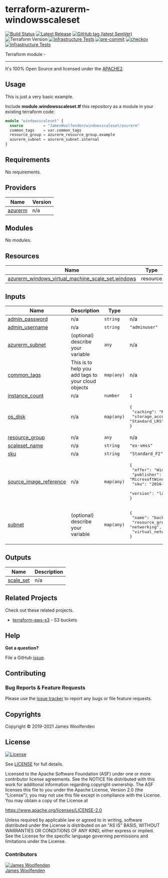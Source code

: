 # terraform-azurerm-windowsscaleset

[![Build Status](https://github.com/JamesWoolfenden/terraform-azurerm-windowsscaleset/workflows/Verify%20and%20Bump/badge.svg?branch=master)](https://github.com/JamesWoolfenden/terraform-azurerm-windowsscaleset)
[![Latest Release](https://img.shields.io/github/release/JamesWoolfenden/terraform-azurerm-windowsscaleset.svg)](https://github.com/JamesWoolfenden/terraform-azurerm-windowsscaleset/releases/latest)
[![GitHub tag (latest SemVer)](https://img.shields.io/github/tag/JamesWoolfenden/terraform-azurerm-windowsscaleset.svg?label=latest)](https://github.com/JamesWoolfenden/terraform-azurerm-windowsscaleset/releases/latest)
![Terraform Version](https://img.shields.io/badge/tf-%3E%3D0.14.0-blue.svg)
[![Infrastructure Tests](https://www.bridgecrew.cloud/badges/github/JamesWoolfenden/terraform-azurerm-windowsscaleset/cis_aws)](https://www.bridgecrew.cloud/link/badge?vcs=github&fullRepo=JamesWoolfenden%2Fterraform-azurerm-windowsscaleset&benchmark=CIS+AWS+V1.2)
[![pre-commit](https://img.shields.io/badge/pre--commit-enabled-brightgreen?logo=pre-commit&logoColor=white)](https://github.com/pre-commit/pre-commit)
[![checkov](https://img.shields.io/badge/checkov-verified-brightgreen)](https://www.checkov.io/)
[![Infrastructure Tests](https://www.bridgecrew.cloud/badges/github/jameswoolfenden/terraform-azurerm-windowsscaleset/general)](https://www.bridgecrew.cloud/link/badge?vcs=github&fullRepo=JamesWoolfenden%2Fterraform-azurerm-windowsscaleset&benchmark=INFRASTRUCTURE+SECURITY)

Terraform module -

---

It's 100% Open Source and licensed under the [APACHE2](LICENSE).

## Usage

This is just a very basic example.

Include **module.windowsscaleset.tf** this repository as a module in your existing terraform code:

```terraform
module "windowsscaleset" {
  source         = "JamesWoolfenden/windowsscaleset/azurerm"
  common_tags    = var.common_tags
  resource_group = azurerm_resource_group.example
  azurerm_subnet = azurerm_subnet.internal
}
```

<!-- BEGINNING OF PRE-COMMIT-TERRAFORM DOCS HOOK -->
## Requirements

No requirements.

## Providers

| Name | Version |
|------|---------|
| <a name="provider_azurerm"></a> [azurerm](#provider\_azurerm) | n/a |

## Modules

No modules.

## Resources

| Name | Type |
|------|------|
| [azurerm_windows_virtual_machine_scale_set.windows](https://registry.terraform.io/providers/hashicorp/azurerm/latest/docs/resources/windows_virtual_machine_scale_set) | resource |

## Inputs

| Name | Description | Type | Default | Required |
|------|-------------|------|---------|:--------:|
| <a name="input_admin_password"></a> [admin\_password](#input\_admin\_password) | n/a | `string` | n/a | yes |
| <a name="input_admin_username"></a> [admin\_username](#input\_admin\_username) | n/a | `string` | `"adminuser"` | no |
| <a name="input_azurerm_subnet"></a> [azurerm\_subnet](#input\_azurerm\_subnet) | (optional) describe your variable | `any` | n/a | yes |
| <a name="input_common_tags"></a> [common\_tags](#input\_common\_tags) | This is to help you add tags to your cloud objects | `map(any)` | n/a | yes |
| <a name="input_instance_count"></a> [instance\_count](#input\_instance\_count) | n/a | `number` | `1` | no |
| <a name="input_os_disk"></a> [os\_disk](#input\_os\_disk) | n/a | `map(any)` | <pre>{<br>  "caching": "ReadWrite",<br>  "storage_account_type": "Standard_LRS"<br>}</pre> | no |
| <a name="input_resource_group"></a> [resource\_group](#input\_resource\_group) | n/a | `any` | n/a | yes |
| <a name="input_scaleset_name"></a> [scaleset\_name](#input\_scaleset\_name) | n/a | `string` | `"ex-vmss"` | no |
| <a name="input_sku"></a> [sku](#input\_sku) | n/a | `string` | `"Standard_F2"` | no |
| <a name="input_source_image_reference"></a> [source\_image\_reference](#input\_source\_image\_reference) | n/a | `map(any)` | <pre>{<br>  "offer": "WindowsServer",<br>  "publisher": "MicrosoftWindowsServer",<br>  "sku": "2016-Datacenter-Server-Core",<br>  "version": "latest"<br>}</pre> | no |
| <a name="input_subnet"></a> [subnet](#input\_subnet) | (optional) describe your variable | `map(any)` | <pre>{<br>  "name": "backend",<br>  "resource_group_name": "networking",<br>  "virtual_network_name": "production"<br>}</pre> | no |

## Outputs

| Name | Description |
|------|-------------|
| <a name="output_scale_set"></a> [scale\_set](#output\_scale\_set) | n/a |
<!-- END OF PRE-COMMIT-TERRAFORM DOCS HOOK -->

## Related Projects

Check out these related projects.

- [terraform-aws-s3](https://github.com/jameswoolfenden/terraform-aws-s3) - S3 buckets

## Help

**Got a question?**

File a GitHub [issue](https://github.com/JamesWoolfenden/terraform-azurerm-windowsscaleset/issues).

## Contributing

### Bug Reports & Feature Requests

Please use the [issue tracker](https://github.com/JamesWoolfenden/terraform-azurerm-windowsscaleset/issues) to report any bugs or file feature requests.

## Copyrights

Copyright © 2019-2021 James Woolfenden

## License

[![License](https://img.shields.io/badge/License-Apache%202.0-blue.svg)](https://opensource.org/licenses/Apache-2.0)

See [LICENSE](LICENSE) for full details.

Licensed to the Apache Software Foundation (ASF) under one
or more contributor license agreements. See the NOTICE file
distributed with this work for additional information
regarding copyright ownership. The ASF licenses this file
to you under the Apache License, Version 2.0 (the
"License"); you may not use this file except in compliance
with the License. You may obtain a copy of the License at

<https://www.apache.org/licenses/LICENSE-2.0>

Unless required by applicable law or agreed to in writing,
software distributed under the License is distributed on an
"AS IS" BASIS, WITHOUT WARRANTIES OR CONDITIONS OF ANY
KIND, either express or implied. See the License for the
specific language governing permissions and limitations
under the License.

### Contributors

[![James Woolfenden][jameswoolfenden_avatar]][jameswoolfenden_homepage]<br/>[James Woolfenden][jameswoolfenden_homepage]

[jameswoolfenden_homepage]: https://github.com/jameswoolfenden
[jameswoolfenden_avatar]: https://github.com/jameswoolfenden.png?size=150
[github]: https://github.com/jameswoolfenden
[linkedin]: https://www.linkedin.com/in/jameswoolfenden/
[twitter]: https://twitter.com/JimWoolfenden
[share_twitter]: https://twitter.com/intent/tweet/?text=terraform-azurerm-windowsscaleset&url=https://github.com/JamesWoolfenden/terraform-azurerm-windowsscaleset
[share_linkedin]: https://www.linkedin.com/shareArticle?mini=true&title=terraform-azurerm-windowsscaleset&url=https://github.com/JamesWoolfenden/terraform-azurerm-windowsscaleset
[share_reddit]: https://reddit.com/submit/?url=https://github.com/JamesWoolfenden/terraform-azurerm-windowsscaleset
[share_facebook]: https://facebook.com/sharer/sharer.php?u=https://github.com/JamesWoolfenden/terraform-azurerm-windowsscaleset
[share_email]: mailto:?subject=terraform-azurerm-windowsscaleset&body=https://github.com/JamesWoolfenden/terraform-azurerm-windowsscaleset
